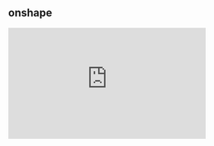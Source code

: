 ## onshape
<div>
<iframe allowtransparency="true" title="Wistia video player" allowFullscreen frameborder="0" scrolling="no" class="wistia_embed" name="wistia_embed" src="https://fast.wistia.net/embed/iframe/udvcir9nw1" width="400" height="225"></iframe>
</div>
